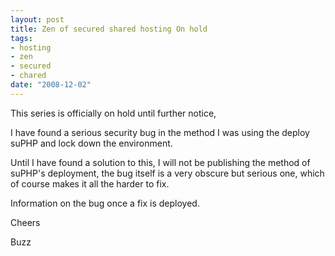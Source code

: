 ```yaml
--- 
layout: post
title: Zen of secured shared hosting On hold
tags: 
- hosting
- zen
- secured
- chared
date: "2008-12-02"
---
```

This series is officially on hold until further notice,

I have found a serious security bug in the method I was using the deploy suPHP and lock down the environment.

Until I have found a solution to this, I will not be publishing the method of suPHP's deployment, the bug itself is a very obscure but serious one, which of course makes it all the harder to fix.

Information on the bug once a fix is deployed.

Cheers

Buzz
